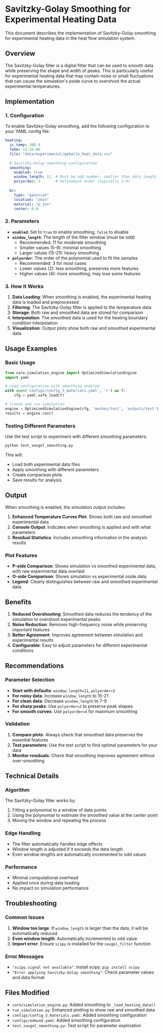 # Savitzky-Golay Smoothing for Experimental Heating Data

This document describes the implementation of Savitzky-Golay smoothing for experimental heating data in the heat flow simulation system.

## Overview

The Savitzky-Golay filter is a digital filter that can be used to smooth data while preserving the shape and width of peaks. This is particularly useful for experimental heating data that may contain noise or small fluctuations that can cause the simulation's pside curve to overshoot the actual experimental temperatures.

## Implementation

### 1. Configuration

To enable Savitzky-Golay smoothing, add the following configuration to your YAML config file:

```yaml
heating:
  ic_temp: 300.0
  fwhm: 13.2e-06
  file: "data/experimental/geballe_heat_data.csv"
  
  # Savitzky-Golay smoothing configuration
  smoothing:
    enabled: true
    window_length: 11  # Must be odd number, smaller than data length
    polyorder: 3       # Polynomial order (typically 2-4)
  
  bc:
    type: "gaussian"
    location: "zmin"
    material: "p_ins"
    center: 0.0
```

### 2. Parameters

- **`enabled`**: Set to `true` to enable smoothing, `false` to disable
- **`window_length`**: The length of the filter window (must be odd)
  - Recommended: 11 for moderate smoothing
  - Smaller values (5-9): minimal smoothing
  - Larger values (15-21): heavy smoothing
- **`polyorder`**: The order of the polynomial used to fit the samples
  - Recommended: 3 for most cases
  - Lower values (2): less smoothing, preserves more features
  - Higher values (4): more smoothing, may lose some features

### 3. How It Works

1. **Data Loading**: When smoothing is enabled, the experimental heating data is loaded and preprocessed
2. **Filtering**: The Savitzky-Golay filter is applied to the temperature data
3. **Storage**: Both raw and smoothed data are stored for comparison
4. **Interpolation**: The smoothed data is used for the heating boundary condition interpolation
5. **Visualization**: Output plots show both raw and smoothed experimental data

## Usage Examples

### Basic Usage

```python
from core.simulation_engine import OptimizedSimulationEngine
import yaml

# Load configuration with smoothing enabled
with open('configs/config_3_materials.yaml', 'r') as f:
    cfg = yaml.safe_load(f)

# Create and run simulation
engine = OptimizedSimulationEngine(cfg, 'meshes/test', 'outputs/test')
results = engine.run()
```

### Testing Different Parameters

Use the test script to experiment with different smoothing parameters:

```bash
python test_savgol_smoothing.py
```

This will:
- Load both experimental data files
- Apply smoothing with different parameters
- Create comparison plots
- Save results for analysis

## Output

When smoothing is enabled, the simulation output includes:

1. **Enhanced Temperature Curves Plot**: Shows both raw and smoothed experimental data
2. **Console Output**: Indicates when smoothing is applied and with what parameters
3. **Residual Statistics**: Includes smoothing information in the analysis results

### Plot Features

- **P-side Comparison**: Shows simulation vs smoothed experimental data, with raw experimental data overlaid
- **O-side Comparison**: Shows simulation vs experimental oside data
- **Legend**: Clearly distinguishes between raw and smoothed experimental data

## Benefits

1. **Reduced Overshooting**: Smoothed data reduces the tendency of the simulation to overshoot experimental peaks
2. **Noise Reduction**: Removes high-frequency noise while preserving important features
3. **Better Agreement**: Improves agreement between simulation and experimental results
4. **Configurable**: Easy to adjust parameters for different experimental conditions

## Recommendations

### Parameter Selection

- **Start with defaults**: `window_length=11`, `polyorder=3`
- **For noisy data**: Increase `window_length` to 15-21
- **For clean data**: Decrease `window_length` to 7-9
- **For sharp peaks**: Use `polyorder=2` to preserve peak shapes
- **For smooth curves**: Use `polyorder=4` for maximum smoothing

### Validation

1. **Compare plots**: Always check that smoothed data preserves the essential features
2. **Test parameters**: Use the test script to find optimal parameters for your data
3. **Monitor residuals**: Check that smoothing improves agreement without over-smoothing

## Technical Details

### Algorithm

The Savitzky-Golay filter works by:
1. Fitting a polynomial to a window of data points
2. Using the polynomial to estimate the smoothed value at the center point
3. Moving the window and repeating the process

### Edge Handling

- The filter automatically handles edge effects
- Window length is adjusted if it exceeds the data length
- Even window lengths are automatically incremented to odd values

### Performance

- Minimal computational overhead
- Applied once during data loading
- No impact on simulation performance

## Troubleshooting

### Common Issues

1. **Window too large**: If `window_length` is larger than the data, it will be automatically reduced
2. **Even window length**: Automatically incremented to odd value
3. **Import error**: Ensure `scipy` is installed for the `savgol_filter` function

### Error Messages

- `"scipy.signal not available"`: Install scipy: `pip install scipy`
- `"Error applying Savitzky-Golay smoothing"`: Check parameter values and data format

## Files Modified

- `core/simulation_engine.py`: Added smoothing to `_load_heating_data()`
- `run_simulation.py`: Enhanced plotting to show raw and smoothed data
- `configs/config_3_materials.yaml`: Added smoothing configuration
- `configs/edmund.yaml`: Added smoothing configuration
- `test_savgol_smoothing.py`: Test script for parameter exploration 